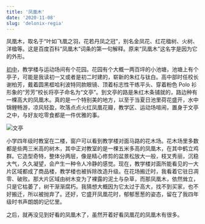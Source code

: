 ```yaml
---
title: '凤凰木'
date: '2020-11-08'
slug: 'delonix-regia'
---
```


凤凰木，取名于“叶如飞凰之羽，花若丹凤之冠”，别名金凤花、红花楹树、火树、洋楹等。这是百度百科“凤凰木”词条的第一句解释。原来“凤凰木”这名字是因为它的外形。

[初中](http://zsdsgz.com/)，教学楼与运动场间有个花园。花园有个大概一两百坪的小池塘，池塘上有个亭子，可能是我读初一又或者是初二时建的，崭新的朱红与钛白。高中部时任校长谢柏芳，戴着圆黑框哈利波特同款眼镜、顶着标志性干练平头、穿着粉色 Polo 衫形象的“芳芳”校长将亭子命名为“文亭”。到文亭的路是朱红木条铺就的，路边种有一棵高大的凤凰木。真的是一个特别美的地方，以至于当夏日池里荷花盛开，水中锦鲤畅游，凉风轻盈，吹落点点火红凤凰花瓣，教学区、运动场喧闹，置身于文亭之中，与好友吃零食都是一件优雅的事。

![文亭](https://lipk.oss-ap-southeast-1.aliyuncs.com/images/2020-11-08-Delonix-regia.jpg)

小学四年级时教室在二楼，窗户可以看到教学楼对面马路的花木场。花木场里多数都是些两三米高的树木，其中正对教室的是一棵五米多高的凤凰木，在其中鹤立鸡群。它造型奇特，整体分两层，像是精心修剪的盆景松放大一般，枝叉秀丽，沉稳大气，久久凝望，会产生一种令人冷静的感觉。现在，教学楼对面所能看见的一大片区域都成了商品楼，教学楼也被拆除改造升级。在花场搬迁时，我看着它驻日凋零、破败。那大片区域由树木变为了裸露的泥土与杂草，而那凤凰木，依然耸立，只是它枯萎了，树干渐渐腐朽。我猜想大概因为它太过于高大，找不到买家，也不好搬迁，所以被抛弃了。还好，它盛开凤凰花时，郁郁葱葱的姿态，留在了我四年级时书声朗朗的记忆里。

之后，就再没见到好看的凤凰木了，虽然开着好看凤凰花的凤凰木有很多。
